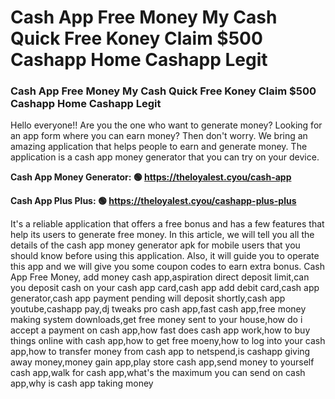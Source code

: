 # Cash App Free Money My Cash Quick Free Koney Claim $500 Cashapp Home Cashapp Legit

### Cash App Free Money My Cash Quick Free Koney Claim $500 Cashapp Home Cashapp Legit

Hello everyone!! Are you the one who want to generate money? Looking for an app form where you can earn money? Then don't worry. We bring an amazing application that helps people to earn and generate money. The application is a cash app money generator that you can try on your device.

<strong>Cash App Money Generator: 🟢 https://theloyalest.cyou/cash-app</strong>

<strong>Cash App Plus Plus: 🟢 https://theloyalest.cyou/cashapp-plus-plus</strong>

It's a reliable application that offers a free bonus and has a few features that help its users to generate free money. In this article, we will tell you all the details of the cash app money generator apk for mobile users that you should know before using this application. Also, it will guide you to operate this app and we will give you some coupon codes to earn extra bonus. Cash App Free Money, add money cash app,aspiration direct deposit limit,can you deposit cash on your cash app card,cash app add debit card,cash app generator,cash app payment pending will deposit shortly,cash app youtube,cashapp pay,dj tweaks pro cash app,fast cash app,free money making system downloads,get free money sent to your house,how do i accept a payment on cash app,how fast does cash app work,how to buy things online with cash app,how to get free moeny,how to log into your cash app,how to transfer money from cash app to netspend,is cashapp giving away money,money gain app,play store cash app,send money to yourself cash app,walk for cash app,what's the maximum you can send on cash app,why is cash app taking money
